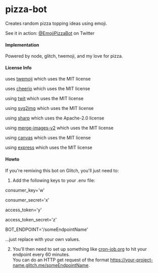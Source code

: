 # pizza-bot
 
Creates random pizza topping ideas using emoji.

See it in action: [@EmojiPizzaBot](https://twitter.com/EmojiPizzaBot "Emoji Pizza Bot on Twitter") on Twitter

#### Implementation

Powered by node, glitch, twemoji, and my love for pizza.

#### License Info

uses [twemoji](https://twemoji.twitter.com/) which uses the MIT license 

uses [cheerio](https://github.com/cheeriojs/cheerio) which uses the MIT license

using [twit](https://www.npmjs.com/package/twit) which uses the MIT license

using [svg2img](https://www.npmjs.com/package/svg2img) which uses the MIT license

using [sharp](https://www.npmjs.com/package/sharp) which uses the Apache-2.0 license

using [merge-images-v2](https://www.npmjs.com/package/merge-images-v2) which uses the MIT license

using [canvas](https://www.npmjs.com/package/canvas) which uses the MIT license

using [express](https://www.npmjs.com/package/express) which uses the MIT license

#### Howto

If you're remixing this bot on Glitch, you'll just need to:

1. Add the following keys to your .env file:

consumer_key='w'

consumer_secret='x'

access_token='y'

access_token_secret='z'

BOT_ENDPOINT='/someEndpointName'

...just replace with your own values.

2. You'll then need to set up something like [cron-job.org](https://cron-job.org) to hit your endpoint every 60 minutes.  
You can do an HTTP get request of the format https://your-project-name.glitch.me/someEndpointName.